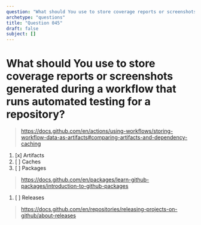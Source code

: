 ```yaml
---
question: "What should You use to store coverage reports or screenshots generated during a workflow that runs automated testing for a repository?"
archetype: "questions"
title: "Question 045"
draft: false
subject: []
---
```


# What should You use to store coverage reports or screenshots generated during a workflow that runs automated testing for a repository? 

> https://docs.github.com/en/actions/using-workflows/storing-workflow-data-as-artifacts#comparing-artifacts-and-dependency-caching
1. [x] Artifacts
1. [ ] Caches
1. [ ] Packages
> https://docs.github.com/en/packages/learn-github-packages/introduction-to-github-packages
1. [ ] Releases
> https://docs.github.com/en/repositories/releasing-projects-on-github/about-releases
